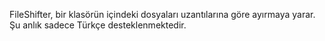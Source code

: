 FileShifter, bir klasörün içindeki dosyaları uzantılarına göre ayırmaya yarar.
Şu anlık sadece Türkçe desteklenmektedir.
